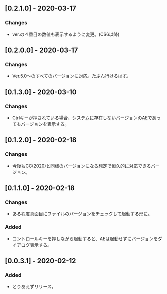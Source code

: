 ## [0.2.1.0] - 2020-03-17
### Changes
- ver.の４番目の数値も表示するように変更。(CS6以降)

## [0.2.0.0] - 2020-03-17
### Changes
- Ver.5.0～のすべてのバージョンに対応。たぶん行けるはず。

## [0.1.3.0] - 2020-03-10
### Changes
- Ctrlキーが押されている場合、システムに存在しないバージョンのAEであってもバージョンを表示する。

## [0.1.2.0] - 2020-02-18
### Changes
- 今後もCC(2020)と同様のバージョンになる想定で恒久的に対応できるバージョン。

## [0.1.1.0] - 2020-02-18
### Changes
- ある程度真面目にファイルのバージョンをチェックして起動する形に。

### Added
- コントロールキーを押しながら起動すると、AEは起動せずにバージョンをダイアログ表示する。

## [0.0.3.1] - 2020-02-12
### Added
- とりあえずリリース。
